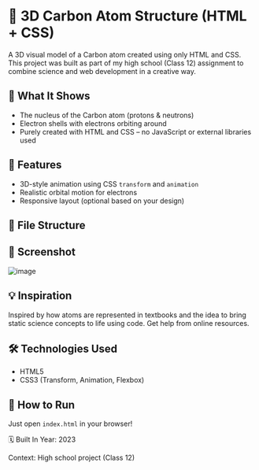 # 🧪 3D Carbon Atom Structure (HTML + CSS)

A 3D visual model of a Carbon atom created using only HTML and CSS. This project was built as part of my high school (Class 12) assignment to combine science and web development in a creative way.

## 🔬 What It Shows
- The nucleus of the Carbon atom (protons & neutrons)
- Electron shells with electrons orbiting around
- Purely created with HTML and CSS – no JavaScript or external libraries used

## 🎯 Features
- 3D-style animation using CSS `transform` and `animation`
- Realistic orbital motion for electrons
- Responsive layout (optional based on your design)

## 📁 File Structure

## 📸 Screenshot
 ![image](https://github.com/user-attachments/assets/5fe9d1cd-b131-42d9-8657-e03683f446e6)

## 💡 Inspiration
Inspired by how atoms are represented in textbooks and the idea to bring static science concepts to life using code. Get help from online resources.

## 🛠️ Technologies Used
- HTML5
- CSS3 (Transform, Animation, Flexbox)

## 🚀 How to Run
Just open `index.html` in your browser!

 🗓️ Built In
Year: 2023

Context: High school project (Class 12)
